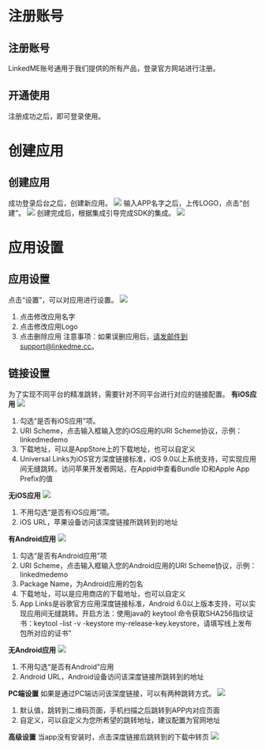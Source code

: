 # 注册账号
## 注册账号
LinkedME账号通用于我们提供的所有产品，登录官方网站进行注册。
## 开通使用
注册成功之后，即可登录使用。
# 创建应用
## 创建应用
成功登录后台之后，创建新应用。
![](https://www.linkedme.cc/docs/images/2.2.1-1.jpg)
输入APP名字之后，上传LOGO，点击“创建”。
![](https://www.linkedme.cc/docs/images/2.2.1-2.jpg)
创建完成后，根据集成引导完成SDK的集成。
![](https://www.linkedme.cc/docs/images/2.2.1-3.jpg)

# 应用设置
## 应用设置
点击“设置”，可以对应用进行设置。
![](https://www.linkedme.cc/docs/images/2.3.1.jpg)
1. 点击修改应用名字
2. 点击修改应用Logo
3. 点击删除应用
注意事项：如果误删应用后，请发邮件到support@linkedme.cc。

## 链接设置
为了实现不同平台的精准跳转，需要针对不同平台进行对应的链接配置。
**有iOS应用**
![](https://www.linkedme.cc/docs/images/2.3.2.1-1.jpg)
1. 勾选“是否有iOS应用”项。
2. URI Scheme，点击输入框输入您的iOS应用的URI Scheme协议，示例：linkedmedemo
3. 下载地址，可以是AppStore上的下载地址，也可以自定义
4. Universal Links为iOS官方深度链接标准，iOS 9.0以上系统支持，可实现应用间无缝跳转。访问苹果开发者网站，在Appid中查看Bundle ID和Apple App Prefix的值

**无iOS应用**
![](https://www.linkedme.cc/docs/images/2.3.2.1-2.jpg)
1. 不用勾选“是否有iOS应用”项。
2. iOS URL，苹果设备访问该深度链接所跳转到的地址

**有Android应用**
![](https://www.linkedme.cc/docs/images/2.3.2.2-1.jpg)
1. 勾选“是否有Android应用”项
2. URI Scheme，点击输入框输入您的Android应用的URI Scheme协议，示例：linkedmedemo
3. Package Name，为Android应用的包名
4. 下载地址，可以是应用商店的下载地址，也可以自定义
5. App Links是谷歌官方应用深度链接标准，Android 6.0以上版本支持，可以实现应用间无缝跳转。开启方法：使用java的 keytool 命令获取SHA256指纹证书：keytool -list -v -keystore my-release-key.keystore，请填写线上发布包所对应的证书”

**无Android应用**
![](https://www.linkedme.cc/docs/images/2.3.2.2-2.jpg)
1. 不用勾选“是否有Android”应用
2. Android URL，Android设备访问该深度链接所跳转到的地址

**PC端设置**
如果是通过PC端访问该深度链接，可以有两种跳转方式。
![](https://www.linkedme.cc/docs/images/2.3.2.2-3.jpg)
1. 默认值，跳转到二维码页面，手机扫描之后跳转到APP内对应页面
2. 自定义，可以自定义为您所希望的跳转地址，建议配置为官网地址

**高级设置**
当app没有安装时，点击深度链接后跳转到的下载中转页
![](https://www.linkedme.cc/docs/images/2.3.2.2-4.jpg)